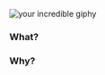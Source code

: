![your incredible giphy](url)

### What?
<!-- Describe what you are supposed to accomplish here -->

### Why?
<!-- Tell the world why is this so important -->
